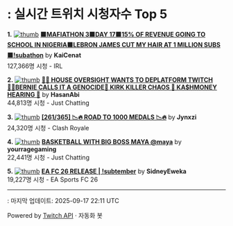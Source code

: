 # : 실시간 트위치 시청자수 Top 5

**1.** [![thumb](https://static-cdn.jtvnw.net/previews-ttv/live_user_kaicenat-320x180.jpg)](https://twitch.tv/KaiCenat)
**[🟪MAFIATHON 3🟪DAY 17🟪15% OF REVENUE GOING TO SCHOOL IN NIGERIA🟪LEBRON JAMES CUT MY HAIR AT 1 MILLION SUBS🟪!subathon](https://twitch.tv/KaiCenat)** by **KaiCenat**<br>127,366명 시청  - IRL

**2.** [![thumb](https://static-cdn.jtvnw.net/previews-ttv/live_user_hasanabi-320x180.jpg)](https://twitch.tv/HasanAbi)
**[🙅‍♂️ HOUSE OVERSIGHT WANTS TO DEPLATFORM TWITCH 🙅‍♂️BERNIE CALLS IT A GENOCIDE🚨 KIRK KILLER CHAOS 🚨 KA$HMONEY HEARING 🚨](https://twitch.tv/HasanAbi)** by **HasanAbi**<br>44,813명 시청  - Just Chatting

**3.** [![thumb](https://static-cdn.jtvnw.net/previews-ttv/live_user_jynxzi-320x180.jpg)](https://twitch.tv/Jynxzi)
**[[261/365] 📉🔥 ROAD TO 1000 MEDALS 📉🔥](https://twitch.tv/Jynxzi)** by **Jynxzi**<br>24,320명 시청  - Clash Royale

**4.** [![thumb](https://static-cdn.jtvnw.net/previews-ttv/live_user_yourragegaming-320x180.jpg)](https://twitch.tv/yourragegaming)
**[BASKETBALL WITH BIG BOSS MAYA  @maya](https://twitch.tv/yourragegaming)** by **yourragegaming**<br>22,441명 시청  - Just Chatting

**5.** [![thumb](https://static-cdn.jtvnw.net/previews-ttv/live_user_sidneyeweka-320x180.jpg)](https://twitch.tv/SidneyEweka)
**[EA FC 26 RELEASE | !subtember](https://twitch.tv/SidneyEweka)** by **SidneyEweka**<br>19,227명 시청  - EA Sports FC 26


---
: 마지막 업데이트: 2025-09-17 22:11 UTC

Powered by [Twitch API](https://dev.twitch.tv/docs/api/reference) · 자동화 봇